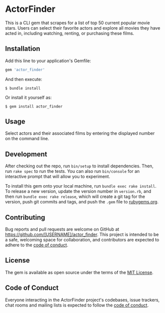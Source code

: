 # ActorFinder

This is a CLI gem that scrapes for a list of top 50 current popular movie stars.
Users can select their favorite actors and explore all movies they have acted in, including watching, renting, or purchasing these films.

## Installation

Add this line to your application's Gemfile:

```ruby
gem 'actor_finder'
```

And then execute:

    $ bundle install

Or install it yourself as:

    $ gem install actor_finder

## Usage

Select actors and their associated films by entering the displayed number on the command line.

## Development

After checking out the repo, run `bin/setup` to install dependencies. Then, run `rake spec` to run the tests. You can also run `bin/console` for an interactive prompt that will allow you to experiment.

To install this gem onto your local machine, run `bundle exec rake install`. To release a new version, update the version number in `version.rb`, and then run `bundle exec rake release`, which will create a git tag for the version, push git commits and tags, and push the `.gem` file to [rubygems.org](https://rubygems.org).

## Contributing

Bug reports and pull requests are welcome on GitHub at https://github.com/[USERNAME]/actor_finder. This project is intended to be a safe, welcoming space for collaboration, and contributors are expected to adhere to the [code of conduct](https://github.com/[USERNAME]/actor_finder/blob/master/CODE_OF_CONDUCT.md).


## License

The gem is available as open source under the terms of the [MIT License](https://opensource.org/licenses/MIT).

## Code of Conduct

Everyone interacting in the ActorFinder project's codebases, issue trackers, chat rooms and mailing lists is expected to follow the [code of conduct](https://github.com/[USERNAME]/actor_finder/blob/master/CODE_OF_CONDUCT.md).
